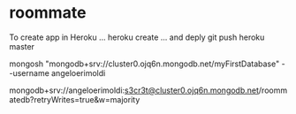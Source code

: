 # roommate

To create app in Heroku ...
heroku create 
... and deply
git push heroku master


mongosh "mongodb+srv://cluster0.ojq6n.mongodb.net/myFirstDatabase" --username angeloerimoldi

mongodb+srv://angeloerimoldi:s3cr3t@cluster0.ojq6n.mongodb.net/roommatedb?retryWrites=true&w=majority





